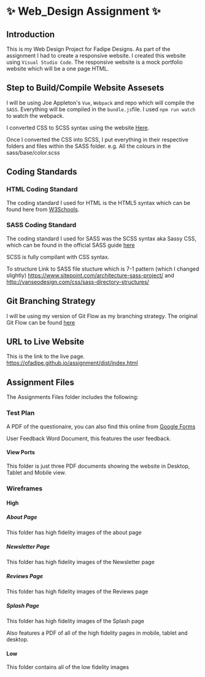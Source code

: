 # :sparkles: Web_Design Assignment :sparkles:

## Introduction

This is my Web Design Project for Fadipe Designs.
As part of the assignment I had to create a responsive website.
I created this website using `Visual Studio Code`.
The responsive website is a mock portfolio website which will be a one page HTML.

## Step to Build/Compile Website Assesets
I will be using Joe Appleton's `Vue`, `Webpack` and  repo which will compile the `SASS`.
Everything will be compiled in the `bundle.js`file.
I used `npm run watch`  to watch the webpack.

I converted CSS to SCSS syntax using the website [Here](http://sebastianpontow.de/css2compass/).

Once I converted the CSS into SCSS, I put everything in their respective folders and files within the SASS folder. e.g. All the colours in the sass/base/color.scss
## Coding Standards

### HTML Coding Standard
The coding standard I used for HTML is the HTML5 syntax which can be found here from [W3Schools](https://www.w3schools.com/html/html5_intro.asp).

### SASS Coding Standard
The coding standard I used for SASS was the SCSS syntax aka Sassy CSS, which can be found in the official SASS guide [here](https://sass-lang.com/guide)

SCSS is fully compilant with CSS syntax.

To structure
Link to SASS file stucture which is 7-1 pattern (which I changed slightly) https://www.sitepoint.com/architecture-sass-project/ and  http://vanseodesign.com/css/sass-directory-structures/

## Git Branching Strategy
I will be using my version of Git Flow as my branching strategy. The original Git Flow can be found [here](http://datasift.github.io/gitflow/IntroducingGitFlow.html)

## URL to Live Website
This is the link to the live page.
https://ofadipe.github.io/assignment/dist/index.html 

## Assignment Files
The Assignments Files folder includes the following:
### Test Plan
A PDF of the questionaire, you can also find this online from [Google Forms](https://docs.google.com/forms/d/10yNsi4FRhIv7R51J604NXMhdqTdZiRpIyqC6cd55vII/prefill)

User Feedback Word Document, this features the user feedback.

#### View Ports
This folder is just three PDF documents showing the website in Desktop, Tablet and Mobile view.

### Wireframes
#### High
##### About Page
This folder has high fidelity images of the about page
##### Newsletter Page
This folder has high fidelity images of the Newsletter page
##### Reviews Page
This folder has high fidelity images of the Reviews page
##### Splash Page
This folder has high fidelity images of the Splash page

Also features a PDF of all of the high fidelity pages in mobile, tablet and desktop.

#### Low
This folder contains all of the low fidelity images 
